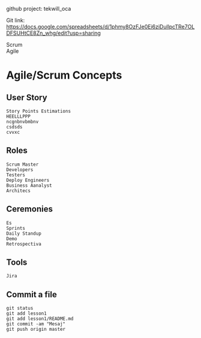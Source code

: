 github project: tekwill_oca

Git link: https://docs.google.com/spreadsheets/d/1phmy8OzFJe0Ei6ziDullpcTRe7OLDFSUHtCE8Zn_whg/edit?usp=sharing

Scrum  
Agile



# Agile/Scrum Concepts


## User Story     
    Story Points Estimations
    HEELLLPPP 
    ncgnbnvbmbnv
    csdsds
    cvvxc 
    
## Roles  
	Scrum Master  
    Developers  
    Testers  
    Deploy Engineers  
    Business Aanalyst  
    Architecs  
    
## Ceremonies  
	Es  
    Sprints  
    Daily Standup  
    Demo  
    Retrospectiva  
    
## Tools  
    Jira  
    
## Commit a file     
	git status  
	git add lesson1  
	git add lesson1/README.md  
	git commit -am "Mesaj"  
	git push origin master  